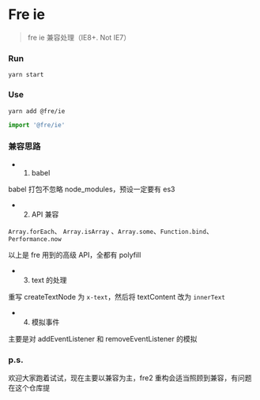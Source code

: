# Fre ie

> fre ie 兼容处理（IE8+. Not IE7）

### Run

```console
yarn start
```

### Use

```shell
yarn add @fre/ie
```

```js
import '@fre/ie'
```

### 兼容思路

- 1. babel

babel 打包不忽略 node_modules，预设一定要有 es3

- 2. API 兼容

`Array.forEach`、 `Array.isArray` 、`Array.some`、`Function.bind`、 `Performance.now`

以上是 fre 用到的高级 API，全都有 polyfill

- 3. text 的处理

重写 createTextNode 为 `x-text`，然后将 textContent 改为 `innerText`

- 4. 模拟事件

主要是对 addEventListener 和 removeEventListener 的模拟

### p.s.

欢迎大家跑着试试，现在主要以兼容为主，fre2 重构会适当照顾到兼容，有问题在这个仓库提
